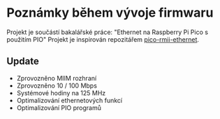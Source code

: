 # Poznámky během vývoje firmwaru
Projekt je součástí bakalářské práce: "Ethernet na Raspberry Pi Pico s použitím PIO"
Projekt je inspirován repozitářem [pico-rmii-ethernet](https://github.com/sandeepmistry/pico-rmii-ethernet).  

## Update 
+ Zprovozněno MIIM rozhraní
+ Zprovozněno 10 / 100 Mbps 
+ Systémové hodiny na 125 MHz
+ Optimalizování ethernetových funkcí 
+ Optimalizování PIO programů